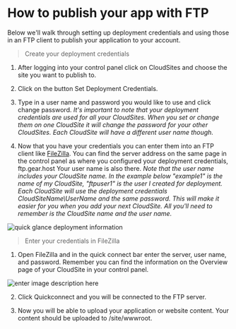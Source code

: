 How to publish your app with FTP
==================

Below we'll walk through setting up deployment credentials and using those in an FTP client to publish your application to your account. 

>Create your deployment credentials 

 1. After logging into your control panel click on CloudSites and choose the site you want to publish to. 
 
 2. Click on the button Set Deployment Credentials.
 
 3. Type in a user name and password you would like to use and click change password. *It's important to note that your deployment credentials are used for all your CloudSites. When you set or change them on one CloudSite it will change the password for your other CloudSites. Each CloudSite will have a different user name though.* 
 
 4. Now that you have your credentials you can enter them into an FTP client like [FileZilla](https://filezilla-project.org/download.php?type=client). You can find the server address on the same page in the control panel as where you configured your deployment credentials, ftp.gear.host Your user name is also there. *Note that the user name includes your CloudSite name. In the example below "example1" is the name of my CloudSite, "ftpuser1" is the user I created for deployment. Each CloudSite will use the deployment credentials CloudSiteName\UserName and the same password. This will make it easier for you when you add your next CloudSite. All you'll need to remember is the CloudSite name and the user name.*
 
 ![quick glance deployment information][quick-glance]


 
> Enter your credentials in FileZilla
 

 1. Open FileZilla and in the quick connect bar enter the server, user name, and password. Remember you can find the information on the Overview page of your CloudSite in your control panel.
 
 ![enter image description here](http://i.imgur.com/jpBnhEq.png)
 
 2. Click Quickconnect and you will be connected to the FTP server. 
 
 3. Now you will be able to upload your application or website content. Your content should be uploaded to /site/wwwroot.

[quick-glance]: https://raw.githubusercontent.com/GearHost/docs/master/Images/quick-glance.png
 
